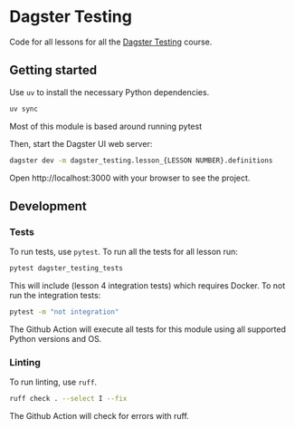 # Dagster Testing

Code for all lessons for all the [Dagster Testing]() course.

## Getting started

Use `uv` to install the necessary Python dependencies.

```bash
uv sync
```

Most of this module is based around running pytest

Then, start the Dagster UI web server:

```bash
dagster dev -m dagster_testing.lesson_{LESSON NUMBER}.definitions
```

Open http://localhost:3000 with your browser to see the project.

## Development

### Tests
To run tests, use `pytest`. To run all the tests for all lesson run:

```bash
pytest dagster_testing_tests
```

This will include (lesson 4 integration tests) which requires Docker. To not run the integration tests:

```bash
pytest -m "not integration"
```

The Github Action will execute all tests for this module using all supported Python versions and OS.

### Linting
To run linting, use `ruff`.

```bash
ruff check . --select I --fix
```

The Github Action will check for errors with ruff.